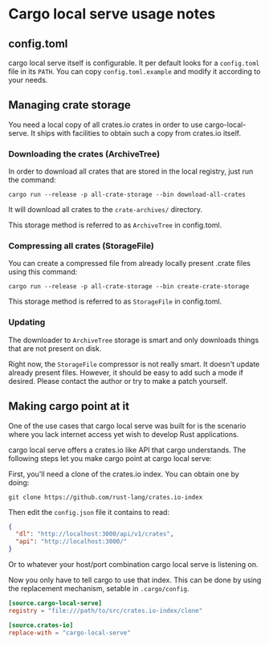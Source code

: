 # Cargo local serve usage notes

## config.toml

cargo local serve itself is configurable.
It per default looks for a `config.toml`
file in its `PATH`.
You can copy `config.toml.example`
and modify it according to your needs.

## Managing crate storage

You need a local copy of all crates.io crates
in order to use cargo-local-serve.
It ships with facilities to obtain such a copy
from crates.io itself.

### Downloading the crates (ArchiveTree)

In order to download all crates that
are stored in the local registry,
just run the command:
```
cargo run --release -p all-crate-storage --bin download-all-crates
```
It will download all crates to the `crate-archives/`
directory.

This storage method is referred to as
`ArchiveTree` in config.toml.

### Compressing all crates (StorageFile)

You can create a compressed file
from already locally present .crate files
using this command:
```
cargo run --release -p all-crate-storage --bin create-crate-storage
```

This storage method is referred to as
`StorageFile` in config.toml.

### Updating

The downloader to `ArchiveTree` storage
is smart and only downloads things
that are not present on disk.

Right now, the `StorageFile` compressor
is not really smart. It doesn't update
already present files.
However, it should be easy to add such
a mode if desired. Please contact the
author or try to make a patch yourself.

## Making cargo point at it

One of the use cases that cargo local serve
was built for is the scenario where you lack
internet access yet wish to develop Rust
applications.

cargo local serve offers a crates.io like API
that cargo understands.
The following steps let you make cargo point at
cargo local serve:

First, you'll need a clone of the crates.io index.
You can obtain one by doing:

```
git clone https://github.com/rust-lang/crates.io-index
```

Then edit the `config.json` file it contains to read:

```json
{
  "dl": "http://localhost:3000/api/v1/crates",
  "api": "http://localhost:3000/"
}
```

Or to whatever your host/port combination
cargo local serve is listening on.

Now you only have to tell cargo to use that index.
This can be done by using the replacement mechanism,
setable in `.cargo/config`.

```toml
[source.cargo-local-serve]
registry = "file:///path/to/src/crates.io-index/clone"

[source.crates-io]
replace-with = "cargo-local-serve"
```
